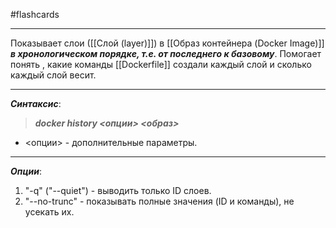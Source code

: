 #flashcards
***
Показывает слои ([[Слой (layer)]]) в [[Образ контейнера (Docker Image)]] ***в хронологическом порядке, т.е. от последнего к базовому***. Помогает понять , какие команды [[Dockerfile]] создали каждый слой и сколько каждый слой весит.
***
***Синтаксис***:
>***docker history <опции> <образ>***
- <опции> - дополнительные параметры.
***
***Опции***:
1. "-q" ("--quiet") - выводить только ID слоев.
2. "--no-trunc" - показывать полные значения (ID и команды), не усекать их.
<!--SR:!2025-09-30,1,230-->